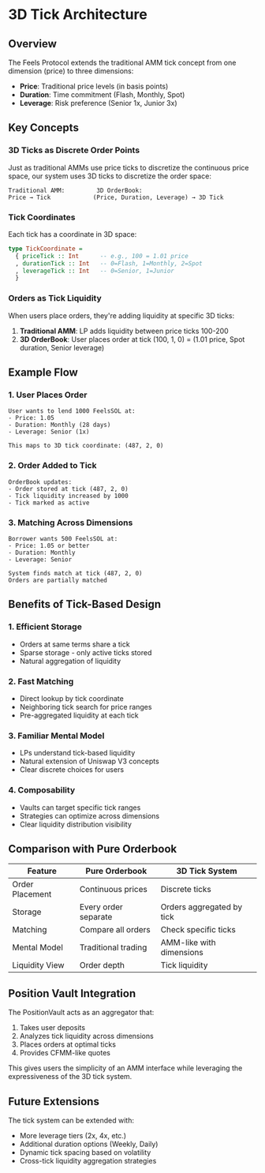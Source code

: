 # 3D Tick Architecture

## Overview

The Feels Protocol extends the traditional AMM tick concept from one dimension (price) to three dimensions:
- **Price**: Traditional price levels (in basis points)
- **Duration**: Time commitment (Flash, Monthly, Spot)
- **Leverage**: Risk preference (Senior 1x, Junior 3x)

## Key Concepts

### 3D Ticks as Discrete Order Points

Just as traditional AMMs use price ticks to discretize the continuous price space, our system uses 3D ticks to discretize the order space:

```
Traditional AMM:         3D OrderBook:
Price → Tick            (Price, Duration, Leverage) → 3D Tick
```

### Tick Coordinates

Each tick has a coordinate in 3D space:
```purescript
type TickCoordinate =
  { priceTick :: Int      -- e.g., 100 = 1.01 price
  , durationTick :: Int   -- 0=Flash, 1=Monthly, 2=Spot  
  , leverageTick :: Int   -- 0=Senior, 1=Junior
  }
```

### Orders as Tick Liquidity

When users place orders, they're adding liquidity at specific 3D ticks:

1. **Traditional AMM**: LP adds liquidity between price ticks 100-200
2. **3D OrderBook**: User places order at tick (100, 1, 0) = (1.01 price, Spot duration, Senior leverage)

## Example Flow

### 1. User Places Order
```
User wants to lend 1000 FeelsSOL at:
- Price: 1.05
- Duration: Monthly (28 days)
- Leverage: Senior (1x)

This maps to 3D tick coordinate: (487, 2, 0)
```

### 2. Order Added to Tick
```
OrderBook updates:
- Order stored at tick (487, 2, 0)
- Tick liquidity increased by 1000
- Tick marked as active
```

### 3. Matching Across Dimensions
```
Borrower wants 500 FeelsSOL at:
- Price: 1.05 or better
- Duration: Monthly
- Leverage: Senior

System finds match at tick (487, 2, 0)
Orders are partially matched
```

## Benefits of Tick-Based Design

### 1. Efficient Storage
- Orders at same terms share a tick
- Sparse storage - only active ticks stored
- Natural aggregation of liquidity

### 2. Fast Matching
- Direct lookup by tick coordinate
- Neighboring tick search for price ranges
- Pre-aggregated liquidity at each tick

### 3. Familiar Mental Model
- LPs understand tick-based liquidity
- Natural extension of Uniswap V3 concepts
- Clear discrete choices for users

### 4. Composability
- Vaults can target specific tick ranges
- Strategies can optimize across dimensions
- Clear liquidity distribution visibility

## Comparison with Pure Orderbook

| Feature | Pure Orderbook | 3D Tick System |
|---------|---------------|----------------|
| Order Placement | Continuous prices | Discrete ticks |
| Storage | Every order separate | Orders aggregated by tick |
| Matching | Compare all orders | Check specific ticks |
| Mental Model | Traditional trading | AMM-like with dimensions |
| Liquidity View | Order depth | Tick liquidity |

## Position Vault Integration

The PositionVault acts as an aggregator that:
1. Takes user deposits
2. Analyzes tick liquidity across dimensions
3. Places orders at optimal ticks
4. Provides CFMM-like quotes

This gives users the simplicity of an AMM interface while leveraging the expressiveness of the 3D tick system.

## Future Extensions

The tick system can be extended with:
- More leverage tiers (2x, 4x, etc.)
- Additional duration options (Weekly, Daily)
- Dynamic tick spacing based on volatility
- Cross-tick liquidity aggregation strategies